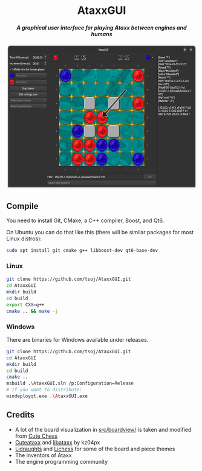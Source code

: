 <div align="center">
<p><h1>AtaxxGUI</h1>
<i><h4>A graphical user interface for playing Ataxx between engines and humans</h4></i>
<img src="./screenshot.png" height="384px">
</h1>
</div>

## Compile

You need to install Git, CMake, a C++ compiler, Boost, and Qt6. 

On Ubuntu you can do that like this (there will be similar packages for most Linux distros):
```bash
sudo apt install git cmake g++ libboost-dev qt6-base-dev
```

### Linux

```bash
git clone https://github.com/tsoj/AtaxxGUI.git
cd AtaxxGUI
mkdir build
cd build
export CXX=g++
cmake .. && make -j
```

### Windows

There are binaries for Windows available under releases.

```bash
git clone https://github.com/tsoj/AtaxxGUI.git
cd AtaxxGUI
mkdir build
cd build
cmake ..
msbuild .\AtaxxGUI.sln /p:Configuration=Release
# If you want to distribute:
windeployqt.exe .\AtaxxGUI.exe
```


## Credits

- A lot of the board visualization in [src/boardview/](src/boardview/) is taken and modified from [Cute Chess](https://github.com/cutechess/cutechess)
- [Cuteataxx](https://github.com/kz04px/cuteataxx) and [libataxx](https://github.com/kz04px/libataxx) by kz04px
- [Lidraughts](https://github.com/RoepStoep/lidraughts) and [Lichess](https://github.com/lichess-org/lila) for some of the board and piece themes
- The inventors of Ataxx
- The engine programming community
